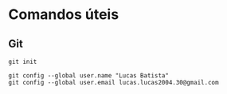 # Comandos úteis

## Git

```
git init
```

```
git config --global user.name "Lucas Batista"
git config --global user.email lucas.lucas2004.30@gmail.com
```